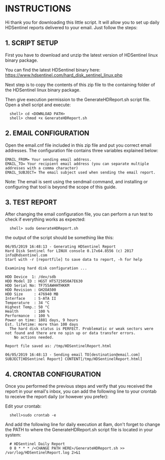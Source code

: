 # INSTRUCTIONS
Hi thank you for downloading this little script. It will allow you to set up daily HDSentinel reports delivered to your email. Just follow the steps:


## 1. SCRIPT SETUP
First you have to download and unzip the latest version of HDSentinel linux binary package.

You can find the latest HDSentinel binary here:
https://www.hdsentinel.com/hard_disk_sentinel_linux.php

Next step is to copy the contents of this zip file to the containing folder of the
HDSentinel linux binary package.

Then give execution permission to the GenerateHDReport.sh script file.
Open a shell script and execute:
~~~
  shell> cd <DOWNLOAD PATH>
  shell> chmod +x GenerateHDReport.sh
~~~



## 2. EMAIL CONFIGURATION
Open the email.cnf file included in this zip file and put you correct
email addresses. The configuration file contains three variables explained
below:
~~~
EMAIL_FROM= Your sending email address.
EMAIL_TO= Your recipient email address (you can separate multiple addresses with a comma character)
EMAIL_SUBJECT= The email subject used when sending the email report.
~~~

Note: The email is sent using the sendmail command, and installing or
configuring that tool is beyond the scope of this guide.


## 3. TEST REPORT
After changing the email configuration file, you can perform a run test
to check if everything works as expected:

~~~
  shell> sudo GenerateHDReport.sh
~~~

the output of the script should be something like this:
~~~
06/05/2019 16:48:13 - Generating HDSentinel Report
Hard Disk Sentinel for LINUX console 0.17x64.8556 (c) 2017 info@hdsentinel.com
Start with -r [reportfile] to save data to report, -h for help

Examining hard disk configuration ...

HDD Device  1: /dev/sdb
HDD Model ID : HGST HTS725050A7E630
HDD Serial No: TF755AWHHTHKKM
HDD Revision : GH2OA500
HDD Size     : 476940 MB
Interface    : S-ATA II
Temperature  : 34 °C
Highest Temp.: 50 °C
Health       : 100 %
Performance  : 100 %
Power on time: 1881 days, 9 hours
Est. lifetime: more than 100 days
  The hard disk status is PERFECT. Problematic or weak sectors were not found and there are no spin up or data transfer errors. 
    No actions needed.

Report file saved as: /tmp/HDSentinelReport.html

06/05/2019 16:48:13 - Sending email TO[destination@email.com] SUBJECT[HDSentinel Report] CONTENT[/tmp/HDSentinelReport.html]
~~~



## 4. CRONTAB CONFIGURATION
Once you performed the previous steps and verify that you received the
report in your email's inbox, you can add the following line to your crontab
to receive the report daily (or however you prefer):

Edit your crontab:
~~~
  shell>sudo crontab -e
~~~

And add the following line for daily execution at 8am, don't forget to
change the PATH to where the GenerateHDReport.sh script file is located
in your system:

~~~
  # HDSentinel Daily Report
  0 8 * * * /<CHANGE PATH HERE>/GenerateHDReport.sh >> /var/log/HDSentinelReport.log 2>&1
~~~



